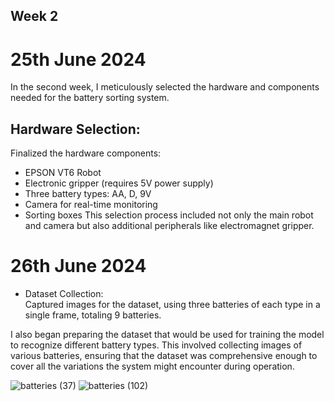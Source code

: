 
##  Week 2

# 25th June 2024
In the second week, I meticulously selected the hardware and components needed for the battery sorting system. 
## Hardware Selection:
Finalized the hardware components:
* EPSON VT6 Robot
* Electronic gripper (requires 5V power supply)
* Three battery types: AA, D, 9V
* Camera for real-time monitoring
* Sorting boxes
This selection process included not only the main robot and camera but also additional peripherals like electromagnet gripper.

# 26th June 2024
* Dataset Collection:  
Captured images for the dataset, using three batteries of each type in a single frame, totaling 9 batteries.

I also began preparing the dataset that would be used for training the model to recognize different battery types. This involved collecting images of various batteries, ensuring that the dataset was comprehensive enough to cover all the variations the system might encounter during operation.

![batteries (37)](https://github.com/user-attachments/assets/05fb86fd-de22-405c-a43f-8266d871f3e1)
![batteries (102)](https://github.com/user-attachments/assets/fa30c771-9be3-40fa-8013-c456ce9e8032)
